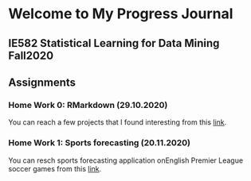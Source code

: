 # **Welcome to My Progress Journal**
## IE582 Statistical Learning for Data Mining Fall2020
## **Assignments**
### **Home Work 0:** RMarkdown (29.10.2020)
You can reach a few projects that I found interesting from this  [link](example_homework_0.html).
### **Home Work 1:** Sports forecasting (20.11.2020)
You can resch sports forecasting application onEnglish Premier League soccer games from this [link](IE582_HW1_son).
